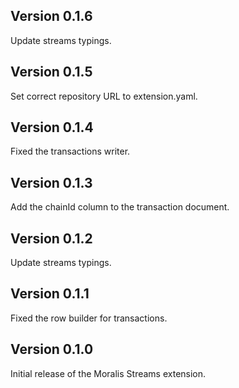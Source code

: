 ## Version 0.1.6

Update streams typings.

## Version 0.1.5

Set correct repository URL to extension.yaml.

## Version 0.1.4

Fixed the transactions writer.

## Version 0.1.3

Add the chainId column to the transaction document.

## Version 0.1.2

Update streams typings.

## Version 0.1.1

Fixed the row builder for transactions.

## Version 0.1.0

Initial release of the Moralis Streams extension.

